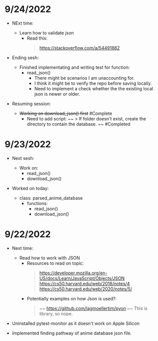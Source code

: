 
# 9/24/2022

- NExt time:
    - Learn how to validate json
        - Read this:
            > https://stackoverflow.com/a/54491882

- Ending sesh:
    - Finished implementating and writing test for function:
        - read_json()
            - There might be scenarios I am unaccounting for.
            - I think it might be to verify the repo before saving locally.
            - Need to implement a check whether the the existing local json  is newer or older.


- Resuming session:
    - ~~Working on download_json() first~~ #Complete
        - Need to add script:
            ~~ > If folder doesn't exist, create the directory to contain the database. ~~ #Completed
        

    

# 9/23/2022

- Next sesh:
    - Work on:
        - read_json()
        - download_json()
        

- Worked on today:
    - class: parsed_anime_database
        - functions:
            - read_json()
            - download_json()

# 9/22/2022

- Next time:
    - Read how to work with JSON
        - Resources to read on topic:
            > https://developer.mozilla.org/en-US/docs/Learn/JavaScript/Objects/JSON
            > https://cs50.harvard.edu/web/2018/notes/4
            > https://cs50.harvard.edu/web/2020/notes/5/
        - Potentially examples on how Json is used?:
            > ~~ https://github.com/lagmoellertim/pyon ~~ This is library, so nope.

- Uninstalled pytest-monitor as it doesn't work on Apple Silicon

- Implemented finding pathway of anime database json file.